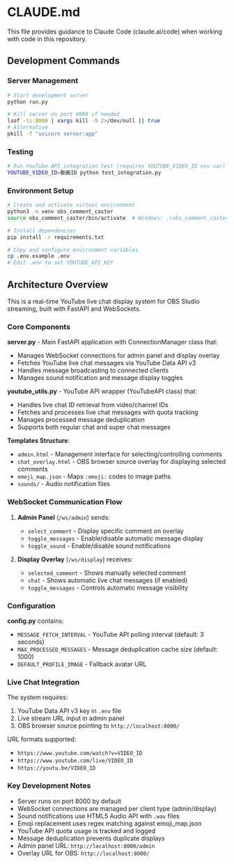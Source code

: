 # CLAUDE.md

This file provides guidance to Claude Code (claude.ai/code) when working with code in this repository.

## Development Commands

### Server Management
```bash
# Start development server
python run.py

# Kill server on port 8000 if needed
lsof -ti:8000 | xargs kill -9 2>/dev/null || true
# Alternative
pkill -f "uvicorn server:app"
```

### Testing
```bash
# Run YouTube API integration test (requires YOUTUBE_VIDEO_ID env var)
YOUTUBE_VIDEO_ID=動画ID python test_integration.py
```

### Environment Setup
```bash
# Create and activate virtual environment
python3 -m venv obs_comment_caster
source obs_comment_caster/bin/activate  # Windows: .\obs_comment_caster\Scripts\activate

# Install dependencies
pip install -r requirements.txt

# Copy and configure environment variables
cp .env.example .env
# Edit .env to set YOUTUBE_API_KEY
```

## Architecture Overview

This is a real-time YouTube live chat display system for OBS Studio streaming, built with FastAPI and WebSockets.

### Core Components

**server.py** - Main FastAPI application with ConnectionManager class that:
- Manages WebSocket connections for admin panel and display overlay
- Fetches YouTube live chat messages via YouTube Data API v3
- Handles message broadcasting to connected clients
- Manages sound notification and message display toggles

**youtube_utils.py** - YouTube API wrapper (YouTubeAPI class) that:
- Handles live chat ID retrieval from video/channel IDs
- Fetches and processes live chat messages with quota tracking
- Manages processed message deduplication
- Supports both regular chat and super chat messages

**Templates Structure**:
- `admin.html` - Management interface for selecting/controlling comments
- `chat_overlay.html` - OBS browser source overlay for displaying selected comments
- `emoji_map.json` - Maps `:emoji:` codes to image paths
- `sounds/` - Audio notification files

### WebSocket Communication Flow

1. **Admin Panel** (`/ws/admin`) sends:
   - `select_comment` - Display specific comment on overlay
   - `toggle_messages` - Enable/disable automatic message display
   - `toggle_sound` - Enable/disable sound notifications

2. **Display Overlay** (`/ws/display`) receives:
   - `selected_comment` - Shows manually selected comment
   - `chat` - Shows automatic live chat messages (if enabled)
   - `toggle_messages` - Controls automatic message visibility

### Configuration

**config.py** contains:
- `MESSAGE_FETCH_INTERVAL` - YouTube API polling interval (default: 3 seconds)
- `MAX_PROCESSED_MESSAGES` - Message deduplication cache size (default: 1000)
- `DEFAULT_PROFILE_IMAGE` - Fallback avatar URL

### Live Chat Integration

The system requires:
1. YouTube Data API v3 key in `.env` file
2. Live stream URL input in admin panel
3. OBS browser source pointing to `http://localhost:8000/`

URL formats supported:
- `https://www.youtube.com/watch?v=VIDEO_ID`
- `https://www.youtube.com/live/VIDEO_ID`
- `https://youtu.be/VIDEO_ID`

### Key Development Notes

- Server runs on port 8000 by default
- WebSocket connections are managed per client type (admin/display)
- Sound notifications use HTML5 Audio API with `.wav` files
- Emoji replacement uses regex matching against emoji_map.json
- YouTube API quota usage is tracked and logged
- Message deduplication prevents duplicate displays
- Admin panel URL: `http://localhost:8000/admin`
- Overlay URL for OBS: `http://localhost:8000/`